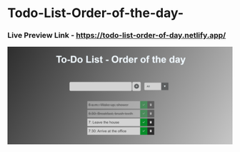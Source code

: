 # Todo-List-Order-of-the-day-

### Live Preview Link - https://todo-list-order-of-day.netlify.app/

![Screenshot](live%20screensort.png)